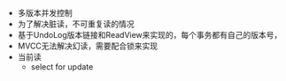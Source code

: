 - 多版本并发控制
- 为了解决脏读，不可重复读的情况
- 基于UndoLog版本链接和ReadView来实现的，每个事务都有自己的版本号，
- MVCC无法解决幻读，需要配合锁来实现
- 当前读
	- select for update